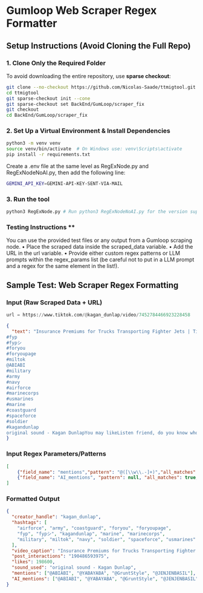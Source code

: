 # **Gumloop Web Scraper Regex Formatter**  

## **Setup Instructions (Avoid Cloning the Full Repo)**  

### **1. Clone Only the Required Folder**  
To avoid downloading the entire repository, use **sparse checkout**:  

```bash
git clone --no-checkout https://github.com/Nicolas-Saade/ttmigtool.git
cd ttmigtool
git sparse-checkout init --cone
git sparse-checkout set BackEnd/GumLoop/scraper_fix
git checkout
cd BackEnd/GumLoop/scraper_fix
```
### **2. Set Up a Virtual Environment & Install Dependencies**  

```bash
python3 -m venv venv
source venv/bin/activate  # On Windows use: venv\Scripts\activate
pip install -r requirements.txt
```

Create a .env file at the same level as RegExNode.py and RegExNodeNoAI.py, then add the following line:

```bash
GEMINI_API_KEY=GEMINI-API-KEY-SENT-VIA-MAIL
```

### **3. Run the tool**  

```bash
python3 RegExNode.py # Run python3 RegExNodeNoAI.py for the version supported on the custom Gumloop node
```

### Testing Instructions **  

You can use the provided test files or any output from a Gumloop scraping node.
	•	Place the scraped data inside the scraped_data variable.
	•	Add the URL in the url variable.
	•	Provide either custom regex patterns or LLM prompts within the regex_params list (be careful not to put in a LLM prompt and a regex for the same element in the list!).

 ## **Sample Test: Web Scraper Regex Formatting**

### **Input (Raw Scraped Data + URL)**
```python
url = https://www.tiktok.com/@kagan_dunlap/video/7452784466923228458
```

```json
{
  "text": "Insurance Premiums for Trucks Transporting Fighter Jets | TikTok TikTokLog inTikTokSearchFor YouExploreFollowingUpload LIVEProfileMoreLog inCompanyProgramTerms & Policies© 2025 TikTok198.6K19048659397500:02 / 00:08kagan_dunlapKagan Dunlap · 2024-12-26FollowmoreHow high are the insurance premiums for a truck carrying a fighter jet? Shirt by @GruntStyle
#fyp
#fypシ
#foryou
#foryoupage
#miltok
@ABIABI
#military
#army
#navy
#airforce
#marinecorps
#usmarines
#marine
#coastguard
#spaceforce
#soldier
#kagandunlap
original sound - Kagan DunlapYou may likeListen friend, do you know who Michael Vining is? #fyp #fypシ #foryou #foryoupage #miltok #military #army #navy #airforce #marinecorps #usmarines #marine #coastguard #spaceforce #soldier #kagandunlap kagan_dunlap98.8K·9h ago A Chinese robot dog celebrates the Chinese new year..."
}
```

### **Input Regex Parameters/Patterns**
```json
[
    {"field_name": "mentions","pattern": "@([\\w\\.-]+)","all_matches": true, "AI_Prompt": null},
    {"field_name": "AI_mentions", "pattern": null, "all_matches": true, "AI_Prompt": "Extract all mentions of creators (basically @USERNAME) from the text"}
]
```

### **Formatted Output**
```json
{
  "creator_handle": "kagan_dunlap",
  "hashtags": [
    "airforce", "army", "coastguard", "foryou", "foryoupage",
    "fyp", "fypシ", "kagandunlap", "marine", "marinecorps",
    "military", "miltok", "navy", "soldier", "spaceforce", "usmarines"
  ],
  "video_caption": "Insurance Premiums for Trucks Transporting Fighter Jets",
  "post_interactions": "190486593975",
  "likes": 198600,
  "sound_used": "original sound - Kagan Dunlap",
  "mentions": ["@ABIABI", "@YABAYABA", "@GruntStyle", "@JENJENBASIL"],
  "AI_mentions": ["@ABIABI", "@YABAYABA", "@GruntStyle", "@JENJENBASIL"]
}
```
